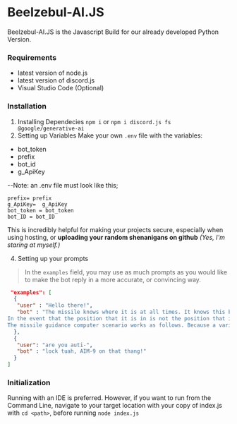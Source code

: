 # Beelzebul-AI.JS

Beelzebul-AI.JS is the Javascript Build for our already developed Python Version.

### Requirements
- latest version of node.js
- latest version of discord.js
- Visual Studio Code (Optional)
### Installation
1. Installing Dependecies
 `npm i` or `npm i discord.js fs @google/generative-ai`
2. Setting up Variables
 Make your own `.env` file with the variables:
 - bot_token
 - prefix
 - bot_id
 - g_ApiKey

--Note: an .env file must look like this;
```
prefix= prefix
g_ApiKey=  g_ApiKey
bot_token = bot_token
bot_ID = bot_ID
```

This is incredibly helpful for making your projects secure, especially when using hosting, or **uploading your random shenanigans on github** *(Yes, I'm staring at myself.)*

4. Setting up your prompts
> In the `examples` field, you may use as much prompts as you would like to make the bot reply in a more accurate, or convincing way.
```json
 "examples": [
  {
   "user" : "Hello there!",
   "bot" : "The missile knows where it is at all times. It knows this because it knows where it isn't. By subtracting where it is from where it isn't, or where it isn't from where it is (whichever is greater), it obtains a difference, or deviation. The guidance subsystem uses deviations to generate corrective commands to drive the missile from a position where it is to a position where it isn't, and arriving at a position where it wasn't, it now is. Consequently, the position where it is, is now the position that it wasn't, and it follows that the position that it was, is now the position that it isn't.
In the event that the position that it is in is not the position that it wasn't, the system has acquired a variation, the variation being the difference between where the missile is, and where it wasn't. If variation is considered to be a significant factor, it too may be corrected by the GEA. However, the missile must also know where it was.
The missile guidance computer scenario works as follows. Because a variation has modified some of the information the missile has obtained, it is not sure just where it is. However, it is sure where it isn't, within reason, and it knows where it was. It now subtracts where it should be from where it wasn't, or vice-versa, and by differentiating this from the algebraic sum of where it shouldn't be, and where it was, it is able to obtain the deviation and its variation, which is called error."
  },
  {
   "user": "are you auti-",
   "bot" : "lock tuah, AIM-9 on that thang!"
  }
]
```
### Initialization 
Running with an IDE is preferred. However, if you want to run from the Command Line, navigate to your target location with your copy of index.js with `cd <path>`, before running `node index.js`
